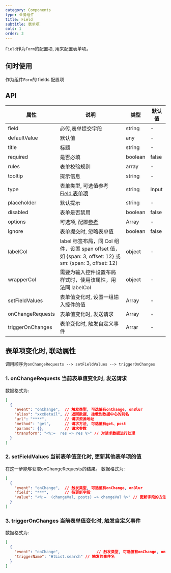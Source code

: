 ```yaml
---
category: Components
type: 业务组件
title: Field
subtitle: 表单项
cols: 1
order: 3
---
```


`Field`作为`Form`的配置项, 用来配置表单项。

## 何时使用

作为组件`Form`的 fields 配置项

## API

| 属性             | 说明                                                                                                    | 类型    | 默认值 |
| ---------------- | ------------------------------------------------------------------------------------------------------- | ------- | ------ |
| field            | 必传,表单提交字段                                                                                       | string  | -      |
| defaultValue     | 默认值                                                                                                  | any     | -      |
| title            | 标题                                                                                                    | string  | -      |
| required         | 是否必填                                                                                                | boolean | false  |
| rules            | 表单校验规则                                                                                            | array   | -      |
| tooltip          | 提示信息                                                                                                | string  | -      |
| type             | 表单类型, 可选值参考 [Field 表单项](/components/Field/components/Checkbox/)                             | string  | Input  |
| placeholder      | 默认提示                                                                                                | string  | -      |
| disabled         | 表单是否禁用                                                                                            | boolean | false  |
| options          | 可选项, 配置[参考](/components/Field/components/Checkbox/#options)                                      | Array   | -      |
| ignore           | 表单提交时, 忽略表单值                                                                                  | boolean | false  |
| labelCol         | label 标签布局，同 Col 组件，设置 span offset 值，如 {span: 3, offset: 12} 或 sm: {span: 3, offset: 12} | object  | -      |
| wrapperCol       | 需要为输入控件设置布局样式时，使用该属性，用法同 labelCol                                               | object  | -      |
| setFieldValues   | 表单值变化时, 设置一组输入控件的值                                                                      | Array   | -      |
| onChangeRequests | 表单值变化时, 发送请求                                                                                  | Array   | -      |
| triggerOnChanges | 表单变化时, 触发自定义事件                                                                              | Arrar   | -      |



## 表单项变化时, 联动属性
调用顺序为`onChangeRequests --> setFieldValues --> triggerOnChanges`

### 1. onChangeRequests 当前表单值变化时, 发送请求
数据格式为: 
```json
[
  {
    "event": "onChange",  // 触发类型, 可选值有onChange, onBlur
    "alias": "xxxDetail", // 返回数据, 挂载到数据中心的别名
    "url": "****",        // 请求资源地址
    "method": "get",      // 请求方法, 可选值有get、post
    "params": {},         // 请求参数
    "transform": "<%:=  res => res %>" // 对请求数据进行处理
  }
]
```

### 2. setFieldValues 当前表单值变化时, 更新其他表单项的值
在这一步能够获取onChangeRequests的结果。
数据格式为: 
```json
[
  {
    "event": "onChange",  // 触发类型, 可选值有onChange, onBlur
    "field": "***",       // 待更新字段
    "value": "<%:=  (changeVal, posts) => changeVal %>" // 更新字段的方法, changeVal: 是当前表单的值; posts: 是onChangeRequests的接口返回值, 是一个数组
  }
]
```

### 3. triggerOnChanges 当前表单值变化时, 触发自定义事件
数据格式为: 
```json
[
  {
    "event": "onChange",                // 触发类型, 可选值有onChange, onBlur 
    "triggerName": "HtList.search" // 触发的事件名
  }
]
```
